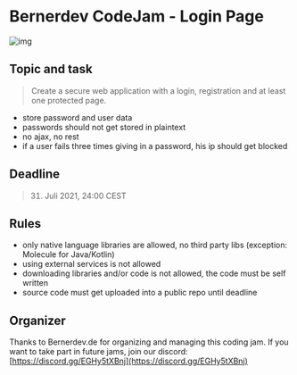 # Bernerdev CodeJam - Login Page

![img](https://cdn.discordapp.com/attachments/794300974247575604/870274118023524402/bernerdev.logo..png)

## Topic and task

> Create a secure web application with a login, registration and at least one protected page.

- store password and user data
- passwords should not get stored in plaintext
- no ajax, no rest
- if a user fails three times giving in a password, his ip should get blocked

## Deadline

> 31. Juli 2021, 24:00 CEST

## Rules

- only native language libraries are allowed, no third party libs (exception: Molecule for Java/Kotlin)
- using external services is not allowed
- downloading libraries and/or code is not allowed, the code must be self written
- source code must get uploaded into a public repo until deadline

## Organizer

Thanks to Bernerdev.de for organizing and managing this coding jam. If you want to take part in future jams, join our discord: [https://discord.gg/EGHy5tXBnj](https://discord.gg/EGHy5tXBnj)